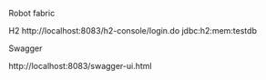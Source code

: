 Robot fabric

H2
http://localhost:8083/h2-console/login.do
jdbc:h2:mem:testdb

Swagger

http://localhost:8083/swagger-ui.html


